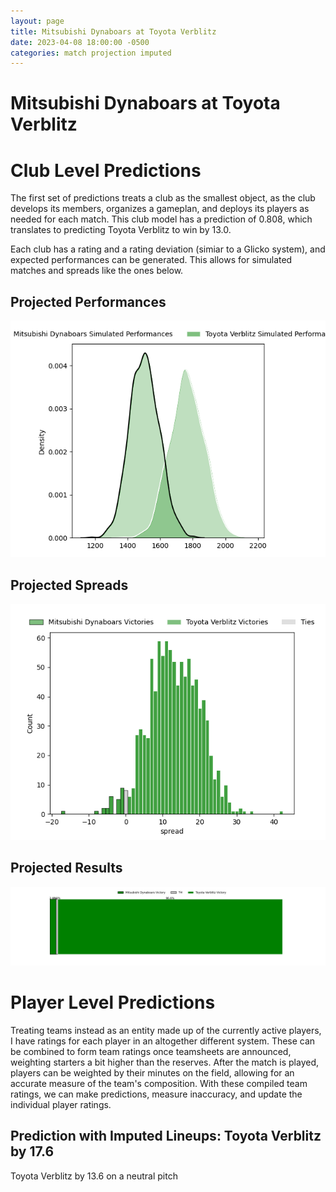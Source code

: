 ```yaml
---  
layout: page  
title: Mitsubishi Dynaboars at Toyota Verblitz  
date: 2023-04-08 18:00:00 -0500  
categories: match projection imputed  
---
```

# Mitsubishi Dynaboars at Toyota Verblitz

# Club Level Predictions


The first set of predictions treats a club as the smallest object, as the club develops its members, organizes a gameplan, and deploys its players as needed for each match. This club model has a prediction of 0.808, which translates to predicting Toyota Verblitz to win by 13.0.

Each club has a rating and a rating deviation (simiar to a Glicko system), and expected performances can be generated. This allows for simulated matches and spreads like the ones below.
## Projected Performances


![Projected Performances](plots/performances_2023-04-08-ToyotaVerblitz-MitsubishiDynaboars.png)
## Projected Spreads


![Projected Spreads](plots/spreads_2023-04-08-ToyotaVerblitz-MitsubishiDynaboars.png)
## Projected Results


![Projected Results](plots/resultbar_2023-04-08-ToyotaVerblitz-MitsubishiDynaboars.png)
# Player Level Predictions


Treating teams instead as an entity made up of the currently active players, I have ratings for each player in an altogether different system. These can be combined to form team ratings once teamsheets are announced, weighting starters a bit higher than the reserves. After the match is played, players can be weighted by their minutes on the field, allowing for an accurate measure of the team's composition. With these compiled team ratings, we can make predictions, measure inaccuracy, and update the individual player ratings.
## Prediction with Imputed Lineups: Toyota Verblitz by 17.6


Toyota Verblitz by 13.6 on a neutral pitch

